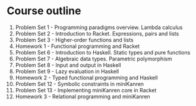 # Course outline

1. Problem Set 1 - Programming paradigms overview. Lambda calculus
2. Problem Set 2 - Introduction to Racket. Expressions, pairs and lists
3. Problem Set 3 - Higher-order functions and lists
4. Homework 1 - Functional programming and Racket
5. Problem Set 6 - Introduction to Haskell. Static types and pure functions
6. Problem Set 7 - Algebraic data types. Parametric polymorphism
7. Problem Set 8 - Input and output in Haskell
8. Problem Set 9 - Lazy evaluation in Haskell
9. Homework 2 - Typed functional programming and Haskell
10. Problem Set 12 - Symbolic constraints in miniKanren
11. Problem Set 13 - Implementing miniKanren core in Racket
12. Homework 3 - Relational programming and miniKanren
